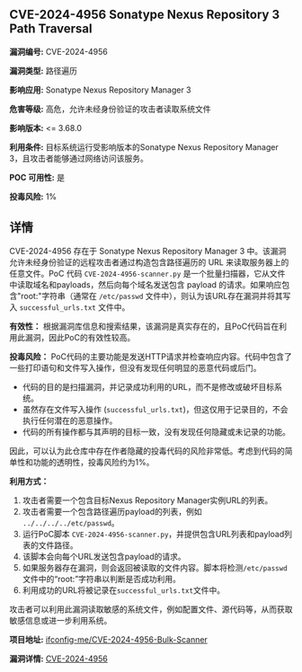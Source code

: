 ## CVE-2024-4956 Sonatype Nexus Repository 3 Path Traversal

**漏洞编号:** CVE-2024-4956

**漏洞类型:** 路径遍历

**影响应用:** Sonatype Nexus Repository Manager 3

**危害等级:** 高危，允许未经身份验证的攻击者读取系统文件

**影响版本:** <= 3.68.0

**利用条件:** 目标系统运行受影响版本的Sonatype Nexus Repository Manager 3，且攻击者能够通过网络访问该服务。

**POC 可用性:** 是

**投毒风险:** 1%

## 详情

CVE-2024-4956 存在于 Sonatype Nexus Repository Manager 3 中。该漏洞允许未经身份验证的远程攻击者通过构造包含路径遍历的 URL 来读取服务器上的任意文件。PoC 代码 `CVE-2024-4956-scanner.py` 是一个批量扫描器，它从文件中读取域名和payloads，然后向每个域名发送包含 payload 的请求。如果响应包含"root:"字符串（通常在 `/etc/passwd` 文件中），则认为该URL存在漏洞并将其写入 `successful_urls.txt` 文件中。

**有效性：**
根据漏洞库信息和搜索结果，该漏洞是真实存在的，且PoC代码旨在利用此漏洞，因此PoC的有效性较高。

**投毒风险：**
PoC代码的主要功能是发送HTTP请求并检查响应内容。代码中包含了一些打印语句和文件写入操作，但没有发现任何明显的恶意代码或后门。
*   代码的目的是扫描漏洞，并记录成功利用的URL，而不是修改或破坏目标系统。
*   虽然存在文件写入操作 (`successful_urls.txt`)，但这仅用于记录目的，不会执行任何潜在的恶意操作。
*   代码的所有操作都与其声明的目标一致，没有发现任何隐藏或未记录的功能。

因此，可以认为此仓库中存在作者隐藏的投毒代码的风险非常低。考虑到代码的简单性和功能的透明性，投毒风险约为1%。

**利用方式：**
1.  攻击者需要一个包含目标Nexus Repository Manager实例URL的列表。
2.  攻击者需要一个包含路径遍历payload的列表，例如 `../../../../etc/passwd`。
3.  运行PoC脚本 `CVE-2024-4956-scanner.py`，并提供包含URL列表和payload列表的文件路径。
4.  该脚本会向每个URL发送包含payload的请求。
5.  如果服务器存在漏洞，则会返回被读取的文件内容。脚本将检测`/etc/passwd`文件中的“root:”字符串以判断是否成功利用。
6.  利用成功的URL将被记录在`successful_urls.txt`文件中。

攻击者可以利用此漏洞读取敏感的系统文件，例如配置文件、源代码等，从而获取敏感信息或进一步利用系统。

**项目地址:** [ifconfig-me/CVE-2024-4956-Bulk-Scanner](https://github.com/ifconfig-me/CVE-2024-4956-Bulk-Scanner)

**漏洞详情:** [CVE-2024-4956](https://nvd.nist.gov/vuln/detail/CVE-2024-4956)